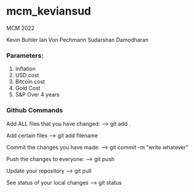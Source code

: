 # mcm_keviansud

MCM 2022

Kevin Buhler
Ian Von Pechmann
Sudarshan Damodharan

### Parameters:

1. Inflation
2. USD cost
3. Bitcoin cost
4. Gold Cost
5. S&P Over 4 years

### Github Commands

Add ALL files that you have changed:
--> git add .

Add certain files
--> git add filename

Commit the changes you have made:
--> git commit -m "write whatever"

Push the changes to everyone:
--> git push

Update your repository
--> git pull

See status of your local changes
--> git status
